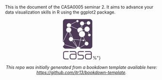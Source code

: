 This is the document of the CASA0005 seminar 2. It aims to advance your data visualization skills in R using the ggplot2 package.
<center>
<img src="casa_logo.jpg" width="100" >%"}
<center>

*This repo was initially generated from a bookdown template available here: https://github.com/jtr13/bookdown-template.*

